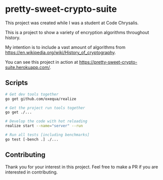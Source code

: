# pretty-sweet-crypto-suite

This project was created while I was a student at Code Chrysalis.

This is a project to show a variety of encryption algorithms throughout history.

My intention is to include a vast amount of algorithms from https://en.wikipedia.org/wiki/History_of_cryptography.

You can see this project in action at https://pretty-sweet-crypto-suite.herokuapp.com/.

## Scripts

```bash
# Get dev tools together
go get github.com/oxequa/realize

# Get the project run tools together
go get ./...

# Develop the code with hot reloading
realize start --name="server" --run

# Run all tests [including benchmarks]
go test [-bench .] ./...
```

## Contributing

Thank you for your interest in this project. Feel free to make a PR if you are interested in contributing.
